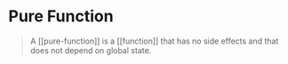 # Pure Function

> A [[pure-function]] is a [[function]] that has no side effects and that does not depend on global state.

